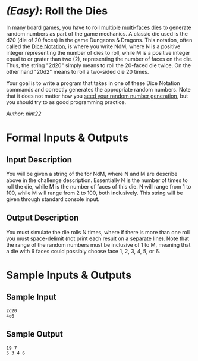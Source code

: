 # [](#EasyIcon) *(Easy)*: Roll the Dies

In many board games, you have to roll [multiple multi-faces dies](http://en.wikipedia.org/wiki/File:Dice_(typical_role_playing_game_dice).jpg) to generate random numbers as part of the game mechanics. A classic die used is the d20 (die of 20 faces) in the game Dungeons & Dragons. This notation, often called the [Dice Notation](http://en.wikipedia.org/wiki/Dice_notation), is where you write NdM, where N is a positive integer representing the number of dies to roll, while M is a positive integer equal to or grater than two (2), representing the number of faces on the die. Thus, the string "2d20" simply means to roll the 20-faced die twice. On the other hand "20d2" means to roll a two-sided die 20 times.

Your goal is to write a program that takes in one of these Dice Notation commands and correctly generates the appropriate random numbers. Note that it does not matter how you [seed your random number generation](http://en.wikipedia.org/wiki/Random_seed), but you should try to as good programming practice.

*Author: nint22*

# Formal Inputs & Outputs
## Input Description

You will be given a string of the for NdM, where N and M are describe above in the challenge description. Essentially N is the number of times to roll the die, while M is the number of faces of this die. N will range from 1 to 100, while M will range from 2 to 100, both inclusively. This string will be given through standard console input.

## Output Description

You must simulate the die rolls N times, where if there is more than one roll you must space-delimit (not print each result on a separate line). Note that the range of the random numbers must be inclusive of 1 to M, meaning that a die with 6 faces could possibly choose face 1, 2, 3, 4, 5, or 6.

# Sample Inputs & Outputs
## Sample Input

    2d20
    4d6

## Sample Output

    19 7
    5 3 4 6
